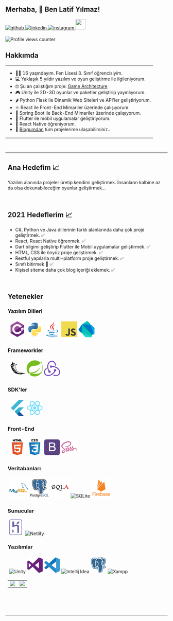## Merhaba, 👋 Ben Latif Yılmaz!  

<a href="https://github.com/LatifY" target="_blank">
<img src=https://img.shields.io/badge/github-%2324292e.svg?&style=for-the-badge&logo=github&logoColor=white alt=github style="margin-bottom: 5px;" />
</a>
<a href="https://www.linkedin.com/in/abdullatif-y%C4%B1lmaz-912a6b1b9/" target="_blank">
<img src=https://img.shields.io/badge/linkedin-%231E77B5.svg?&style=for-the-badge&logo=linkedin&logoColor=white alt=linkedin style="margin-bottom: 5px;" />
</a>
<a href="https://instagram.com/latifyilmaza" target="_blank">
<img src=https://img.shields.io/badge/instagram-%23000000.svg?&style=for-the-badge&logo=instagram&logoColor=white alt=instagram style="margin-bottom: 5px;" />
</a>
<a href="https://latifyilmaz.com" target="_blank">
<img src="https://latifyilmaz.com/static/image/favicon.png" style="margin-bottom: 5px;" width="32" height="32"/>
</a>


![Profile views counter](https://komarev.com/ghpvc/?username=LatifY&&style=flat-square)  

## Hakkımda
<table><tr><td valign="top">

-  👦🏻 16 yaşındayım. Fen Lisesi 3. Sınıf öğrencisiyim.
-  💻 Yaklaşık 5 yıldır yazılım ve oyun geliştirme ile ilgileniyorum.
-  🤓 Şu an çalıştığım proje:  [Game Architecture](https://github.com/LatifY/GameArchitecture)
-  🎮 Unity ile 2D-3D oyunlar ve paketler geliştirip yayınlıyorum.
-  🌶 Python Flask ile Dinamik Web Siteleri ve API'ler geliştiriyorum.
-  ⚛ React ile Front-End Mimariler üzerinde çalışıyorum.
-  🍃 Spring Boot ile Back-End Mimariler üzerinde çalışıyorum.
-  🔵 Flutter ile mobil uygulamalar geliştiriyorum.
-  🔴 React Native öğreniyorum.
-  📰 [Blogumdan](https://latifyilmaz.com) tüm projelerime ulaşabilirsiniz..
</td></tr></table>

<br/>

<table><tr><td valign="top">

## Ana Hedefim 📈

Yazılım alanında projeler üretip kendimi geliştirmek. İnsanların kalbine az da olsa dokunabileceğim oyunlar geliştirmek...

<br>

## 2021 Hedeflerim 📈

-  C#, Python ve Java dillerinin farklı alanlarında daha çok proje geliştirmek. ✅
-  React, React Native öğrenmek. ✅
-  Dart bilgimi geliştirip Flutter ile Mobil uygulamalar geliştirmek. ✅
-  HTML, CSS ile önyüz proje geliştirmek. ✅
-  Restful yapılarla multi-platform proje geliştirmek. ✅
-  Sınıfı bitirmek 🤨 ✅
-  Kişisel siteme daha çok blog içeriği eklemek. ✅

<br/>  


## Yetenekler

### Yazılım Dilleri
<p align="left" style="padding:5px">
<img src="https://raw.githubusercontent.com/devicons/devicon/master/icons/csharp/csharp-original.svg" alt="C#" width="50">
<img src="https://github.com/devicons/devicon/blob/master/icons/python/python-original.svg" alt="Python" width="50"/>
<img src="https://github.com/devicons/devicon/blob/master/icons/java/java-original.svg" alt="Java" width="50"/>
<img src="https://github.com/devicons/devicon/blob/master/icons/javascript/javascript-original.svg" alt="Javascript" width="50"/>
<img src="https://github.com/devicons/devicon/blob/master/icons/dart/dart-original.svg" alt="Dart" width="50"/>
</p>
  
### Frameworkler
<p align="left" style="padding:5px">
<img src="https://github.com/devicons/devicon/blob/master/icons/flask/flask-original.svg" alt="Flask" width="50"/>
<img src="https://github.com/devicons/devicon/blob/master/icons/spring/spring-original.svg" alt="Spring" width="50"/>
<img src="https://github.com/devicons/devicon/blob/master/icons/redux/redux-original.svg" alt="Redux" width="50"/>
</p>
  
### SDK'ler
<p align="left" style="padding:5px">
<img src="https://github.com/devicons/devicon/blob/master/icons/flutter/flutter-original.svg" alt="Flutter" width="50"/>
<img src="https://github.com/devicons/devicon/blob/master/icons/react/react-original.svg" alt="React" width="50"/>  
</p>
  
### Front-End
<p align="left" style="padding:5px">
<img src="https://raw.githubusercontent.com/devicons/devicon/master/icons/html5/html5-original-wordmark.svg" alt="HTML5" width="50"/>
<img src="https://raw.githubusercontent.com/devicons/devicon/master/icons/css3/css3-original-wordmark.svg" alt="CSS3" width="50"/>
<img src="https://github.com/devicons/devicon/blob/master/icons/bootstrap/bootstrap-plain.svg" alt="Bootstrap" width="50"/>
<img src="https://github.com/devicons/devicon/blob/master/icons/sass/sass-original.svg" alt="Sass" width="50"/>
</p>
  
### Veritabanları
<p align="left" style="padding:5px">
  <img src="https://github.com/devicons/devicon/blob/master/icons/mysql/mysql-original-wordmark.svg" alt="MySQL" width="60" />
  <img src="https://github.com/devicons/devicon/blob/master/icons/postgresql/postgresql-original-wordmark.svg" alt="PostgreSQL" width="60" />
  <img src="https://github.com/devicons/devicon/blob/master/icons/sqlalchemy/sqlalchemy-original.svg" alt="SQLAlchemy" width="60" />
  <img src="https://cdn.iconscout.com/icon/free/png-512/sqlite-282687.png" alt="SQLite" width="60" />
    <img src="https://github.com/devicons/devicon/blob/master/icons/firebase/firebase-plain-wordmark.svg" alt="Firebase" width="60" />
</p>
  
### Sunucular
<p align="left" stlye="padding:5px">
<img src="https://github.com/devicons/devicon/blob/master/icons/heroku/heroku-original.svg" alt="Heroku" width="50"/>
<img src="https://iconape.com/wp-content/files/an/371180/svg/371180.svg" alt="Netlify" width="50"/>
</p>

### Yazılımlar
<p align="left" style="padding:5px">
<img src="https://seeklogo.com/images/U/unity-logo-988A22E703-seeklogo.com.png" alt="Unity" width="50"/>
<img src="https://github.com/devicons/devicon/blob/master/icons/visualstudio/visualstudio-plain.svg" alt="Visual Studio" width="50"/>
<img src="https://github.com/devicons/devicon/blob/master/icons/vscode/vscode-original.svg" alt="Visual Studio Code" width="50"/>
<img src="https://cdn.iconscout.com/icon/free/png-512/intellij-idea-569199.png" alt="Intellij Idea" width="50"/>
<img src="https://github.com/devicons/devicon/blob/master/icons/postgresql/postgresql-plain.svg" alt="Pg Admin" width="50"/>
<img src="https://cdn2.iconfinder.com/data/icons/pack1-baco-flurry-icons-style/512/XAMPP.png" alt="Xampp" width="50"/>
</p>



<table><tr><td valign="top" width="50%">

<img src="https://github-readme-stats.vercel.app/api?username=LatifY&theme=dark&show_icons=true&count_private=true&hide_border=true" align="left" style="width: 100%" />

</td><td valign="top" width="50%">

<img src="https://github-readme-stats.vercel.app/api/top-langs/?username=LatifY&theme=dark&hide_border=true&layout=compact" align="left" style="width: 100%" />

</td></tr></table>  

<br/>  

  

<br/>  


  

<br/>  


<br />
